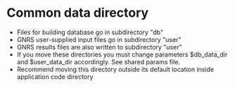 # Common data directory

* Files for building database go in subdirectory "db"
* GNRS user-supplied input files go in subdirectory "user"
* GNRS results files are also written to subdirectory "user"
* If you move these directories you must change parameters $db_data_dir and $user_data_dir accordingly. See shared params file.   
* Recommend moving this directory outside its default location inside application code directory
